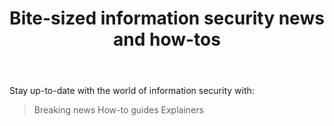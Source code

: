 ﻿---
layout: post
title: Bite-sized information security news and how-tos
---

Stay up-to-date with the world of information security with:

> Breaking news
> How-to guides 
> Explainers

